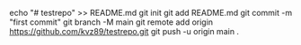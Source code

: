 echo "# testrepo" >> README.md
git init
git add README.md
git commit -m "first commit"
git branch -M main
git remote add origin https://github.com/kvz89/testrepo.git
git push -u origin main
.
